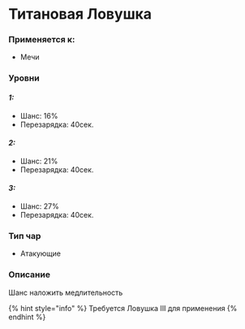 # Титановая Ловушка

### Применяется к:

* Мечи

### Уровни

#### _1:_&#x20;

* Шанс: 16%
* Перезарядка:  40сек.

#### _2:_

* Шанс: 21%
* Перезарядка:  40сек.&#x20;

#### _3:_&#x20;

* Шанс: 27%
* Перезарядка:  40сек.

### Тип чар

* Атакующие

### Описание&#x20;

Шанс наложить медлительность

{% hint style="info" %}
Требуется Ловушка III для применения
{% endhint %}

